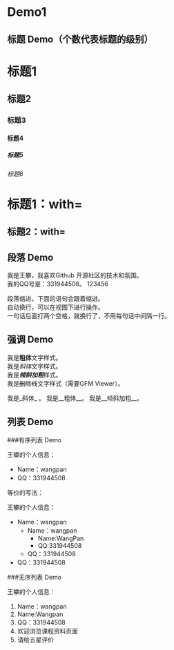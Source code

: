 # Demo1

## 标题 Demo（个数代表标题的级别）

# 标题1
## 标题2
### 标题3
#### 标题4
##### 标题5
###### 标题6

标题1：with=
===

标题2：with=
---

## 段落 Demo

我是王攀，我喜欢Github 开源社区的技术和氛围。   
    我的QQ号是：331944508。
    123456
    
段落缩进，下面的语句会跟着缩进。  
自动换行，可以在视图下进行操作。  
一句话后面打两个空格，就换行了，不用每句话中间隔一行。

## 强调 Demo

我是**粗体**文字样式。  
我是*斜体*文字样式。  
我是***倾斜加粗***样式。  
我是~~删除线~~文字样式（需要GFM Viewer）。

我是_斜体_ 。
我是__粗体__。
我是__倾斜加粗__。

## 列表 Demo

###有序列表 Demo

王攀的个人信息：
* Name：wangpan
* QQ：331944508


等价的写法：

王攀的个人信息：
- Name：wangpan
  - Name：wangpan
    - Name:WangPan
    - QQ:331944508
  - QQ：331944508
- QQ：331944508


###无序列表 Demo

王攀的个人信息：
1. Name：wangpan
  1. Name:Wangpan
2. QQ：331944508
4. 欢迎浏览课程资料页面
3. 请给五星评价